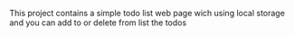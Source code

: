 This project contains a simple todo list web page wich using local storage and you can add to or delete from list the todos
